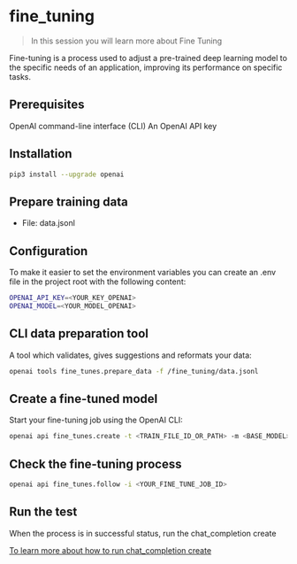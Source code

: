 # fine_tuning

> In this session you will learn more about Fine Tuning

Fine-tuning is a process used to adjust a pre-trained deep learning model to the specific needs of an application, improving its performance on specific tasks.

## Prerequisites
OpenAI command-line interface (CLI)
An OpenAI API key

## Installation
```sh
pip3 install --upgrade openai
```

## Prepare training data
* File: data.jsonl

## Configuration
To make it easier to set the environment variables you can create an .env file in the project root with the following content:
```sh
OPENAI_API_KEY=<YOUR_KEY_OPENAI>
OPENAI_MODEL=<YOUR_MODEL_OPENAI>
```

## CLI data preparation tool
A tool which validates, gives suggestions and reformats your data:
```sh
openai tools fine_tunes.prepare_data -f /fine_tuning/data.jsonl
```

## Create a fine-tuned model
Start your fine-tuning job using the OpenAI CLI:
```sh
openai api fine_tunes.create -t <TRAIN_FILE_ID_OR_PATH> -m <BASE_MODEL>
```

## Check the fine-tuning process
```sh
openai api fine_tunes.follow -i <YOUR_FINE_TUNE_JOB_ID>
```

## Run the test
When the process is in successful status, run the chat_completion create

[To learn more about how to run chat_completion create](https://github.com/nelsonfrugeri/gpt-manual/blob/main/chat_completion) 

